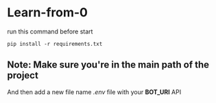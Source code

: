 # Learn-from-0
run this command before start

```pip install -r requirements.txt```

## Note: Make sure you're in the main path of the project

And then add a new file name <i>.env</i> file with your <b>BOT_URI</b> API
